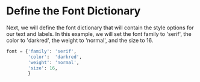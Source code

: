 # Define the Font Dictionary

Next, we will define the font dictionary that will contain the style options for our text and labels. In this example, we will set the font family to 'serif', the color to 'darkred', the weight to 'normal', and the size to 16.

```python
font = {'family': 'serif',
        'color':  'darkred',
        'weight': 'normal',
        'size': 16,
        }
```

